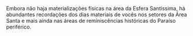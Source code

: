 ﻿Embora não haja materializações físicas na área da Esfera Santíssima, há abundantes recordações dos dias materiais de vocês nos setores da Área Santa e mais ainda nas áreas de reminiscências históricas do Paraíso periférico.